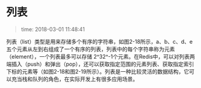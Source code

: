 # 列表
>time: 2018-03-01 11:48:41


列表（list）类型是用来存储多个有序的字符串，如图2-18所示，a、b、c、d、e 五个元素从左到右组成了一个有序的列表，列表中的每个字符串称为元素（element），一个列表最多可以存储 2^32^-1个元素。在Redis中，可以对列表两端插入（push）和弹出（pop），还可以获取指定范围的元素列表、获取指定索引下标的元素等（如图2-18和图2-19所示）。列表是一种比较灵活的数据结构，它可以充当栈和队列的角色，在实际开发上有很多应用场景。